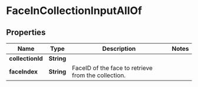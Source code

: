 

# FaceInCollectionInputAllOf

## Properties

Name | Type | Description | Notes
------------ | ------------- | ------------- | -------------
**collectionId** | **String** |  | 
**faceIndex** | **String** | FaceID of the face to retrieve from the collection. | 



